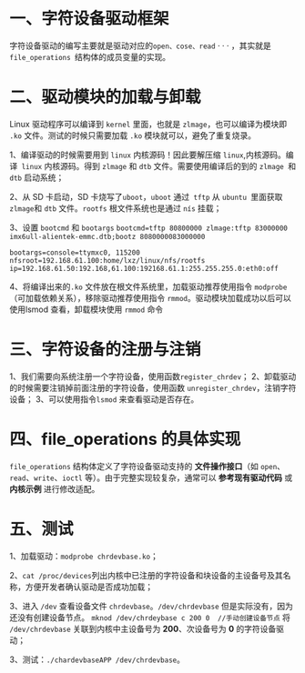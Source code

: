 # 一、字符设备驱动框架
字符设备驱动的编写主要就是驱动对应的`open、cose、read` · · · ，其实就是`file_operations `结构体的成员变量的实现。

# 二、驱动模块的加载与卸载
Linux 驱动程序可以编译到 `kernel` 里面，也就是 `zlmage`，也可以编译为模块即 `.ko` 文件。测试的时候只需要加载 `.ko` 模块就可以，避免了重复烧录。

1、编译驱动的时候需要用到 `linux` 内核源码！因此要解压缩 `linux`,内核源码。编译` linux` 内核源码。得到 `zlmage` 和 `dtb` 文件。需要使用编译后的到的 `zlmage `和 `dtb` 启动系统；

2、从 SD 卡启动，SD 卡烧写了`uboot`，`uboot` 通过` tftp` 从 `ubuntu `里面获取` zlmage `和 `dtb` 文件。`rootfs` 根文件系统也是通过 `nís` 挂载；

3、设置 `bootcmd` 和 `bootargs` 
`bootcmd=tftp 80800000 zlmage:tftp 83000000 imx6ull-alientek-emmc.dtb;bootz 8080000083000000`

`bootargs=console=ttymxc0, 115200 nfsroot=192.168.61.100:home/lxz/linux/nfs/rootfs ip=192.168.61.50:192.168,61.100:192168.61.1:255.255.255.0:eth0:off`
 
 4、将编译出来的`.ko` 文件放在根文件系统里，加载驱动推荐使用指令 `modprobe`（可加载依赖关系），移除驱动推荐使用指令 `rmmod`。驱动模块加载成功以后可以使用lsmod 查看，卸载模块使用 `rmmod` 命令
 
# 三、字符设备的注册与注销
1、我们需要向系统注册一个字符设备，使用函数`register_chrdev`；
2、卸载驱动的时候需要注销掉前面注册的字符设备，使用函数 `unregister_chrdev`，注销字符设备；
3、可以使用指令`lsmod` 来查看驱动是否存在。


# 四、file_operations 的具体实现
`file_operations` 结构体定义了字符设备驱动支持的 **文件操作接口**（如 `open`、`read`、`write`、`ioctl` 等）。由于完整实现较复杂，通常可以 **参考现有驱动代码** 或 **内核示例** 进行修改适配。

# 五、测试
1、加载驱动：`modprobe chrdevbase.ko`；

2、`cat /proc/devices`列出内核中已注册的字符设备和块设备的主设备号及其名称，方便开发者确认驱动是否成功加载；

3、进入 `/dev` 查看设备文件 `chrdevbase`。`/dev/chrdevbase`
但是实际没有，因为还没有创建设备节点。
`mknod /dev/chrdeybase c 200 0  //手动创建设备节点`
将 `/dev/chrdevbase` 关联到内核中主设备号为 **200**、次设备号为 **0** 的字符设备驱动；

3、测试：`./chardevbaseAPP /dev/chrdevbase`。

<!--stackedit_data:
eyJoaXN0b3J5IjpbLTE3MjE4MzEyODksLTE0NjU5MDI1NTYsMj
EzODM1NTI3MSwxMjc1ODk1MTIxLC0xNDM1NjUyNTQ3LC0xMjQ2
MTE4ODUwLC02NTE5MDM4ODgsNDc3NTc0NDA4LC0xMzQ3NDYxNT
IwLC0yMDg4NzQ2NjEyXX0=
-->